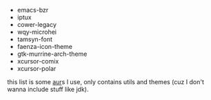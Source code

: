 
* emacs-bzr
* iptux
* cower-legacy
* wqy-microhei
* tamsyn-font
* faenza-icon-theme
* gtk-murrine-arch-theme
* xcursor-comix
* xcursor-polar

this list is some [aur](https://aur.archlinux.org/)s I use, only
contains utils and themes (cuz I don't wanna include stuff like jdk).

